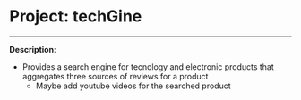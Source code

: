 # Project: **techGine**
___

**Description**:

* Provides a search engine for tecnology and electronic products that aggregates three sources of reviews for a product
    * Maybe add youtube videos for the searched product
